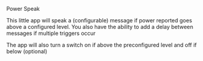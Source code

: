 Power Speak


This little app will speak a (configurable) message if power reported goes above a configured level.
You also have the ability to add a delay between messages if multiple triggers occur

The app will also turn a switch on if above the preconfigured level and off if below (optional)